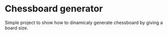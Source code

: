 # Chessboard generator

Simple project to show how to dinamicaly generate chessboard by giving a board size.